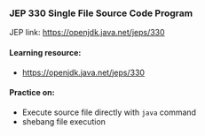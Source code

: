 ### JEP 330 Single File Source Code Program

JEP link: https://openjdk.java.net/jeps/330

#### Learning resource:
- https://openjdk.java.net/jeps/330

#### Practice on:
- Execute source file directly with `java` command
- shebang file execution